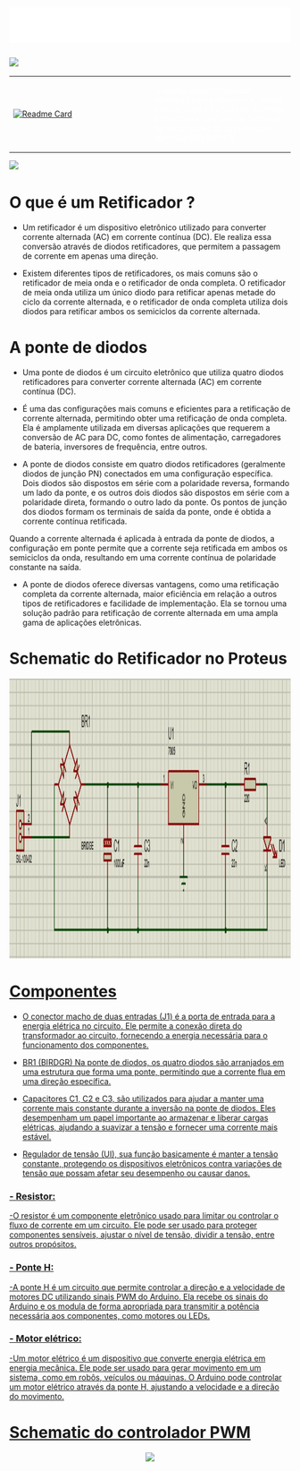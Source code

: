 <h1 align="center">
  <img src="https://raw.githubusercontent.com/DanielScabeni/SistemasEmbarcados/master/titleRet.svg" alt="title" />
</h1>

<img src="https://user-images.githubusercontent.com/73097560/115834477-dbab4500-a447-11eb-908a-139a6edaec5c.gif">

<table>
  <tr>
    <td width="50%">
      <a href="https://github.com/DanielScabeni/SistemasEmbarcados/tree/main/Retificador">
        <img src="https://github-readme-stats.vercel.app/api/pin/?username=DanielScabeni&repo=SistemasEmbarcados&theme=chartreuse-dark" alt="Readme Card">
      </a>
    </td>
    <td width="50%">
  </a>
    <p style="color: white;">Trabalho sobre Retificador, solicitado pelo professor Dr. Rafael babosa, para a materia de Sistemas Embarcados do curso de Sistemas de Informações da Universidade MaterDei (UNIMATER)</p>
    </td>
  </tr>
</table>

<img src="https://user-images.githubusercontent.com/73097560/115834477-dbab4500-a447-11eb-908a-139a6edaec5c.gif">

# O que é um Retificador ?

- Um retificador é um dispositivo eletrônico utilizado para converter corrente alternada (AC) em corrente contínua (DC). Ele realiza essa conversão através de diodos retificadores, que permitem a passagem de corrente em apenas uma direção.

- Existem diferentes tipos de retificadores, os mais comuns são o retificador de meia onda e o retificador de onda completa. O retificador de meia onda utiliza um único diodo para retificar apenas metade do ciclo da corrente alternada, e o retificador de onda completa utiliza dois diodos para retificar ambos os semiciclos da corrente alternada.

# A ponte de diodos 

- Uma ponte de diodos é um circuito eletrônico que utiliza quatro diodos retificadores para converter corrente alternada (AC) em corrente contínua (DC).

- É uma das configurações mais comuns e eficientes para a retificação de corrente alternada, permitindo obter uma retificação de onda completa. Ela é amplamente utilizada em diversas aplicações que requerem a conversão de AC para DC, como fontes de alimentação, carregadores de bateria, inversores de frequência, entre outros.

- A ponte de diodos consiste em quatro diodos retificadores (geralmente diodos de junção PN) conectados em uma configuração específica. Dois diodos são dispostos em série com a polaridade reversa, formando um lado da ponte, e os outros dois diodos são dispostos em série com a polaridade direta, formando o outro lado da ponte. Os pontos de junção dos diodos formam os terminais de saída da ponte, onde é obtida a corrente contínua retificada.

Quando a corrente alternada é aplicada à entrada da ponte de diodos, a configuração em ponte permite que a corrente seja retificada em ambos os semiciclos da onda, resultando em uma corrente contínua de polaridade constante na saída.

- A ponte de diodos oferece diversas vantagens, como uma retificação completa da corrente alternada, maior eficiência em relação a outros tipos de retificadores e facilidade de implementação. Ela se tornou uma solução padrão para retificação de corrente alternada em uma ampla gama de aplicações eletrônicas.

# Schematic do Retificador no Proteus

<div align=center>
<a href="https://github.com/DanielScabeni">
<img height="500em" src="./schematics/Proteus1.png">
</div>

# Componentes 

- O conector macho de duas entradas (J1) é a porta de entrada para a energia elétrica no circuito. Ele permite a conexão direta do transformador ao circuito, fornecendo a energia necessária para o funcionamento dos componentes.

- BR1 (BIRDGR) Na ponte de diodos, os quatro diodos são arranjados em uma estrutura que forma uma ponte, permitindo que a corrente flua em uma direção específica.

- Capacitores C1, C2 e C3, são utilizados para ajudar a manter uma corrente mais constante durante a inversão na ponte de diodos. Eles desempenham um papel importante ao armazenar e liberar cargas elétricas, ajudando a suavizar a tensão e fornecer uma corrente mais estável.

- Regulador de tensão (UI), sua função basicamente é manter a tensão constante, protegendo os dispositivos eletrônicos contra variações de tensão que possam afetar seu desempenho ou causar danos.

<h3>
- Resistor:
</h3>
  -O resistor é um componente eletrônico usado para limitar ou controlar o fluxo de corrente em um circuito. Ele pode ser usado para proteger componentes sensíveis, ajustar o nível de tensão, dividir a tensão, entre outros propósitos.

<h3>
- Ponte H:
</h3>
  -A ponte H é um circuito que permite controlar a direção e a velocidade de motores DC utilizando sinais PWM do Arduino. Ela recebe os sinais do Arduino e os modula de forma apropriada para transmitir a potência necessária aos componentes, como motores ou LEDs.

<h3>
- Motor elétrico:
</h3>
-Um motor elétrico é um dispositivo que converte energia elétrica em energia mecânica. Ele pode ser usado para gerar movimento em um sistema, como em robôs, veículos ou máquinas. O Arduino pode controlar um motor elétrico através da ponte H, ajustando a velocidade e a direção do movimento.

# Schematic do controlador PWM

<div align=center>
<a href="https://github.com/DanielScabeni">
<img height="500em" src="./schematic/eschemas.png">
</div>

  
